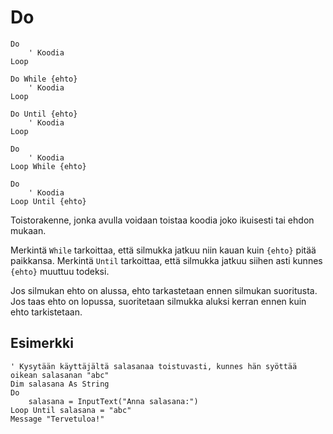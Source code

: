 <!--structure-->
Do
==

```eppabasic
Do
    ' Koodia
Loop

Do While {ehto}
    ' Koodia
Loop

Do Until {ehto}
    ' Koodia
Loop

Do
    ' Koodia
Loop While {ehto}

Do
    ' Koodia
Loop Until {ehto}
```

Toistorakenne, jonka avulla voidaan toistaa koodia joko ikuisesti tai ehdon mukaan.

Merkintä `While` tarkoittaa, että silmukka jatkuu
niin kauan kuin `{ehto}` pitää paikkansa.
Merkintä `Until` tarkoittaa, että silmukka jatkuu
siihen asti kunnes `{ehto}` muuttuu todeksi.

Jos silmukan ehto on alussa,
ehto tarkastetaan ennen silmukan suoritusta.
Jos taas ehto on lopussa,
suoritetaan silmukka aluksi kerran ennen kuin ehto tarkistetaan.

Esimerkki
---------
```eppabasic
' Kysytään käyttäjältä salasanaa toistuvasti, kunnes hän syöttää oikean salasanan "abc"
Dim salasana As String
Do
    salasana = InputText("Anna salasana:")
Loop Until salasana = "abc"
Message "Tervetuloa!"

```
